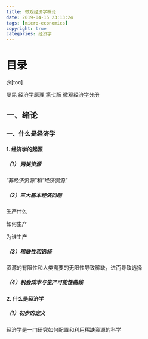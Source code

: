 ```yaml
---
title: 微观经济学概论
date: 2019-04-15 23:13:24
tags: [micro-economics]
copyright: true
categories: 经济学
---
```


# 目录

@[toc]



[曼昆 经济学原理 第七版 微观经济学分册]()

## 一、绪论

### 一、什么是经济学

#### 1. 经济学的起源

##### （1） 两类资源

“非经济资源”和“经济资源”

##### （2）三大基本经济问题

生产什么

如何生产

为谁生产

##### （3）稀缺性和选择

资源的有限性和人类需要的无限性导致稀缺，进而导致选择

##### （4）机会成本与生产可能性曲线



#### 2. 什么是经济学

##### （1）初步的定义

经济学是一门研究如何配置和利用稀缺资源的科学

